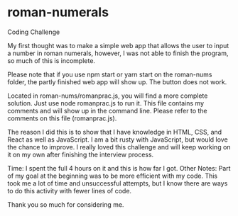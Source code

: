 # roman-numerals
Coding Challenge

My first thought was to make a simple web app that allows the user to input a number in roman numerals, however, I was not able to finish the program,
so much of this is incomplete. 

Please note that if you use npm start or yarn start on the roman-nums folder, the partly finished web app will show up. The button does not work.

Located in roman-nums/romanprac.js, you will find a more complete solution. Just use node romanprac.js to run it. This file contains my comments and will show up in the command line. Please refer to the comments on this file (romanprac.js).

The reason I did this is to show that I have knowledge in HTML, CSS, and React as well as JavaScript. I am a bit rusty with JavaScript, but would love the chance to improve. I really loved this challenge and will keep working on it on my own after finishing the interview process. 

Time: I spent the full 4 hours on it and this is how far I got.
Other Notes: Part of my goal at the beginning was to be more efficient with my code. This took me a lot of time and unsuccessful attempts, 
but I know there are ways to do this activity with fewer lines of code.

Thank you so much for considering me.
